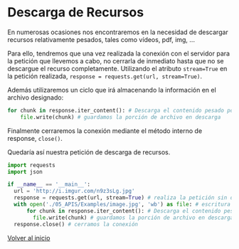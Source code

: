 # Descarga de Recursos

En numerosas ocasiones nos encontraremos en la necesidad de descargar recursos relativamente pesados, tales como vídeos, pdf, img, ...

Para ello, tendremos que una vez realizada la conexión con el servidor para la petición que llevemos a cabo, no cerrarla de inmediato hasta que no se descargue el recurso completamente. Utilizando el atributo `stream=True` en la petición realizada, `response = requests.get(url, stream=True)`.

Además utilizaremos un ciclo que irá almacenando la información en el archivo designado:

```python
for chunk in response.iter_content(): # Descarga el contenido pesado poco a poco
    file.write(chunk) # guardamos la porción de archivo en descarga
```

Finalmente cerraremos la conexión mediante el método interno de response, `close()`.

Quedaría así nuestra petición de descarga de recursos.

```python
import requests
import json

if __name__ == '__main__':
  url = 'http://i.imgur.com/n9z3sLg.jpg'
  response = requests.get(url, stream=True) # realiza la petición sin descargar el contenido
  with open('./05_APIS/Examples/image.jpg', 'wb') as file: # escritura binaria 'wb'
      for chunk in response.iter_content(): # Descarga el contenido pesado poco a poco
        file.write(chunk) # guardamos la porción de archivo en descarga
  response.close() # cerramos la conexión
```

[Volver al inicio](#-descarga-de-recursos)
